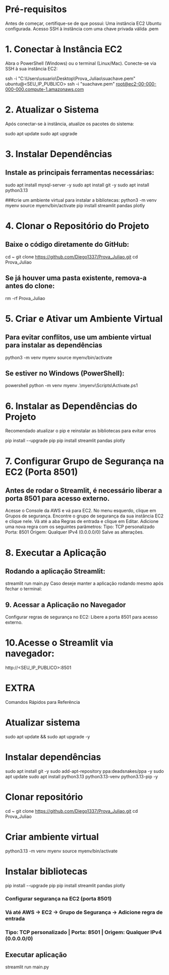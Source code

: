 # Pré-requisitos

Antes de começar, certifique-se de que possui:
Uma instância EC2 Ubuntu configurada. 
Acesso SSH à instância com uma chave privada válida .pem 

# 1. Conectar à Instância EC2
Abra o PowerShell (Windows) ou o terminal (Linux/Mac).
Conecte-se via SSH à sua instância EC2:

ssh -i "C:\Users\usuario\Desktop\Prova_Juliao\suachave.pem" ubuntu@<SEU_IP_PUBLICO>
ssh -i "suachave.pem" root@ec2-00-000-000-000.compute-1.amazonaws.com

# 2. Atualizar o Sistema
Após conectar-se à instância, atualize os pacotes do sistema:

sudo apt update 
sudo apt upgrade 

# 3. Instalar Dependências
## Instale as principais ferramentas necessárias:

sudo apt install mysql-server -y
sudo apt install git -y
sudo apt install python3.13 

###crie um ambiente virtual para instalar a bibliotecas: 
python3 -m venv myenv
source myenv/bin/activate
pip install streamlit pandas plotly

# 4. Clonar o Repositório do Projeto
## Baixe o código diretamente do GitHub:

cd ~
git clone https://github.com/Diego1337/Prova_Juliao.git
cd Prova_Juliao

## Se já houver uma pasta existente, remova-a antes do clone:
rm -rf Prova_Juliao

# 5. Criar e Ativar um Ambiente Virtual
## Para evitar conflitos, use um ambiente virtual para instalar as dependências

python3 -m venv myenv
source myenv/bin/activate

## Se estiver no Windows (PowerShell):
powershell
python -m venv myenv
.\myenv\Scripts\Activate.ps1

# 6. Instalar as Dependências do Projeto
Recomendado atualizar o pip e reinstalar as bibliotecas para evitar erros

pip install --upgrade pip
pip install streamlit pandas plotly

# 7. Configurar Grupo de Segurança na EC2 (Porta 8501)
## Antes de rodar o Streamlit, é necessário liberar a porta 8501 para acesso externo.

Acesse o Console da AWS e vá para EC2.
No menu esquerdo, clique em Grupos de segurança.
Encontre o grupo de segurança da sua instância EC2 e clique nele.
Vá até a aba Regras de entrada e clique em Editar.
Adicione uma nova regra com os seguintes parâmetros:
Tipo: TCP personalizado
Porta: 8501
Origem: Qualquer IPv4 (0.0.0.0/0)
Salve as alterações.

# 8. Executar a Aplicação
## Rodando a aplicação Streamlit:

streamlit run main.py
Caso deseje manter a aplicação rodando mesmo após fechar o terminal:

## 9. Acessar a Aplicação no Navegador
Configurar regras de segurança no EC2: Libere a porta 8501 para acesso externo.

# 10.Acesse o Streamlit via navegador:

http://<SEU_IP_PUBLICO>:8501

# EXTRA
Comandos Rápidos para Referência

# Atualizar sistema
sudo apt update && sudo apt upgrade -y

# Instalar dependências
sudo apt install git -y
sudo add-apt-repository ppa:deadsnakes/ppa -y
sudo apt update
sudo apt install python3.13 python3.13-venv python3.13-pip -y

# Clonar repositório
cd ~
git clone https://github.com/Diego1337/Prova_Juliao.git
cd Prova_Juliao

# Criar ambiente virtual
python3.13 -m venv myenv
source myenv/bin/activate

# Instalar bibliotecas
pip install --upgrade pip
pip install streamlit pandas plotly

### Configurar segurança na EC2 (porta 8501)
### Vá até AWS -> EC2 -> Grupo de Segurança -> Adicione regra de entrada
### Tipo: TCP personalizado | Porta: 8501 | Origem: Qualquer IPv4 (0.0.0.0/0)

## Executar aplicação
streamlit run main.py
